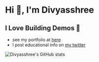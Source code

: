# Hi 👋, I'm Divyasshree

## I Love Building Demos 💙

 - see my portfolio at [here](https://bit.ly/portfolioDivy)
 - I post educational info on [my twitter](https://x.com/divyasshree_)



![Divyasshree's GitHub stats](https://github-readme-stats.vercel.app/api?username=divyasshree-bq&show_icons=true&theme=radical)







